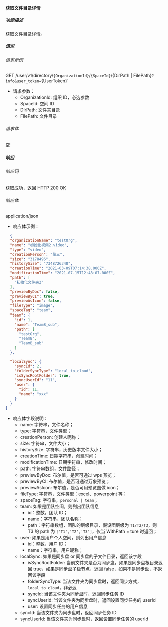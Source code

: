 #### 获取文件目录详情

##### 功能描述

获取文件目录详情。


##### 请求

###### 请求示例
GET /user/v1/directory/`{OrganizationId}`/`{SpaceId}`/{DirPath | FilePath}`?info&user_token=`{UserToken}`

- 请求参数：
  - OrganizationId: 组织 ID，必选参数
  - SpaceId: 空间 ID
  - DirPath: 文件夹目录
  - FilePath: 文件目录
###### 请求体

空
##### 响应

###### 响应码

获取成功，返回 HTTP 200 OK

###### 响应体

application/json

- 响应体示例：

```json
  {
  "organizationName": "testOrg",
  "name": "初始化视频2.video",
  "type": "video",
  "creationPerson": "张三",
  "size": "3178496",
  "historySize": "7348726348",
  "creationTime": "2021-03-09T07:14:38.000Z",
  "modificationTime": "2021-07-15T12:48:07.000Z",
  "path": [
    "初始化文件夹2"
  ],
  "previewByDoc": false,
  "previewByCI": true,
  "previewAsIcon": false,
  "fileType": "image",
  "spaceTag": "team",
  "team": {
    "id": 1,
    "name": "TeamB_sub",
    "path": [
      "testOrg",
      "TeamB",
      "TeamB_sub"
    ]
  },

  "localSync": {
    "syncId": 2,
    "folderSyncType": "local_to_cloud",
    "isSyncRootFolder": true,
    "syncUserId": "11",
    "user": {
      "id": 11,
      "name": "xxx"
    }
  }
}
```

- 响应体字段说明：
  - name: 字符串，文件名称；
  - type: 字符串，文件类型；
  - creationPerson: 创建人昵称；
  - size: 字符串，文件大小；
  - historySize: 字符串，历史版本文件大小；
  - creationTime: 日期字符串，创建时间；
  - modificationTime: 日期字符串，修改时间；
  - path: 字符串数组，文件路径；
  - previewByDoc: 布尔值，是否可通过 wps 预览；
  - previewByCI: 布尔值，是否可通过万象预览；
  - previewAsIcon: 布尔值，是否可用预览图做 icon；
  - fileType: 字符串，文件类型：excel、powerpoint 等；
  - spaceTag: 字符串，`personal | team`；
  - team: 如果是团队空间，则列出团队信息
    - id：整数，团队 ID；
    - name：字符串，团队名称；
    - path：字符串数组，团队的层级目录，假设团层级为 `T1/T2/T3`，则 T3 的 path 为 `['T1','T2','T3']`，仅当 WithPath = ture 时返回；
  - user: 如果是用户个人空间，则列出用户信息
    - id：整数，用户 ID；
    - name：字符串，用户昵称；
  - localSync: 如果是同步盘 or 同步盘的子文件目录，返回该字段
    - isSyncRootFolder: 当前文件夹是否为同步盘，如果是同步盘根目录返回 true，如果是同步盘子级节点，返回 false，如果不是同步盘，不返回该字段
    - folderSyncType: 当该文件夹为同步盘时，返回同步方式，`local_to_cloud`，非必返
    - syncId: 当该文件夹为同步盘时，返回同步任务 ID
    - syncUserId: 当该文件夹为同步盘时，返回设置同步任务的 userId
    - user: 设置同步任务的用户信息
  - syncId: 当该文件夹为同步盘时，返回同步任务 ID
  - syncUserId: 当该文件夹为同步盘时，返回设置同步任务的 userId
